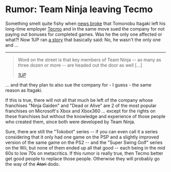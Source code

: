 # Rumor: Team Ninja leaving Tecmo

Something smelt quite fishy when [news broke](http://www.1up.com/do/newsStory?cId=3168056) that Tomonobu Itagaki left his long-time employer [Tecmo](http://www.tecmogames.com/) and in the same move sued the company for not paying out bonuses for completed games. Was he the only one affected or what?! Now 1UP ran [a story](http://www.1up.com/do/newsStory?cId=3168238) that basically said: No, he wasn't the only one and ...

-------------------------------

<blockquote><p>Word on the street is that key members of Team Ninja -- as many as three dozen or more -- are headed out the door as well [...]</p><cite><a href="http://www.1up.com/do/newsStory?cId=3168238">1UP</a></cite></blockquote>

... and that they plan to also sue the company for - I guess - the same reason
as Itagaki.

If this is true, there will not all that much be left of the company whose franchises "Ninja Gaiden" and "Dead or Alive" are 2 of the most popular franchises on Microsoft's Xbox and Xbox360 ... except for the rights on these franchises but without the knowledge and experience of those people who created them, since both were developed by Team Ninja.

Sure, there are still the "Tokobot" series -- if you can even call it a series considering that it only had one game on the PSP and a slightly improved version of the same game on the PS2 -- and the "Super Swing Golf" series on the Wii, but none of them ended up all that good -- each being in the mid 60s to low 70s on metacritics. If this rumor is really true, then Tecmo better get good people to replace those people.  Otherwise they will probably go the way of the <s>Atari</s> dodo.